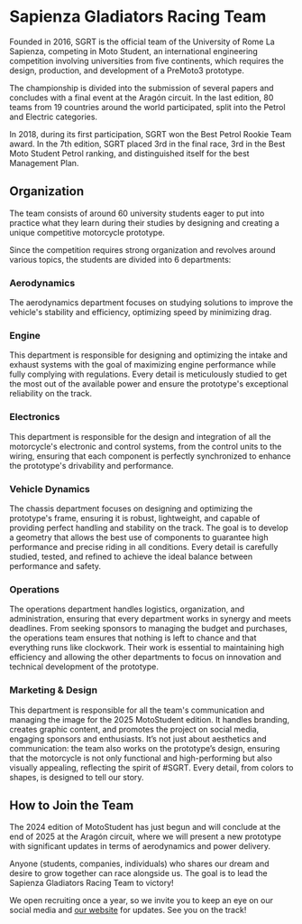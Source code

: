 # Sapienza Gladiators Racing Team

Founded in 2016, SGRT is the official team of the University of Rome La Sapienza, competing in Moto Student, an international engineering competition involving universities from five continents, which requires the design, production, and development of a PreMoto3 prototype.

The championship is divided into the submission of several papers and concludes with a final event at the Aragón circuit. In the last edition, 80 teams from 19 countries around the world participated, split into the Petrol and Electric categories.

In 2018, during its first participation, SGRT won the Best Petrol Rookie Team award. In the 7th edition, SGRT placed 3rd in the final race, 3rd in the Best Moto Student Petrol ranking, and distinguished itself for the best Management Plan.

## Organization

The team consists of around 60 university students eager to put into practice what they learn during their studies by designing and creating a unique competitive motorcycle prototype.

Since the competition requires strong organization and revolves around various topics, the students are divided into 6 departments:

### Aerodynamics

The aerodynamics department focuses on studying solutions to improve the vehicle's stability and efficiency, optimizing speed by minimizing drag.

### Engine

This department is responsible for designing and optimizing the intake and exhaust systems with the goal of maximizing engine performance while fully complying with regulations. Every detail is meticulously studied to get the most out of the available power and ensure the prototype's exceptional reliability on the track.

### Electronics

This department is responsible for the design and integration of all the motorcycle's electronic and control systems, from the control units to the wiring, ensuring that each component is perfectly synchronized to enhance the prototype's drivability and performance.

### Vehicle Dynamics

The chassis department focuses on designing and optimizing the prototype's frame, ensuring it is robust, lightweight, and capable of providing perfect handling and stability on the track. The goal is to develop a geometry that allows the best use of components to guarantee high performance and precise riding in all conditions. Every detail is carefully studied, tested, and refined to achieve the ideal balance between performance and safety.

### Operations

The operations department handles logistics, organization, and administration, ensuring that every department works in synergy and meets deadlines. From seeking sponsors to managing the budget and purchases, the operations team ensures that nothing is left to chance and that everything runs like clockwork. Their work is essential to maintaining high efficiency and allowing the other departments to focus on innovation and technical development of the prototype.

### Marketing & Design

This department is responsible for all the team's communication and managing the image for the 2025 MotoStudent edition. It handles branding, creates graphic content, and promotes the project on social media, engaging sponsors and enthusiasts. It’s not just about aesthetics and communication: the team also works on the prototype’s design, ensuring that the motorcycle is not only functional and high-performing but also visually appealing, reflecting the spirit of #SGRT. Every detail, from colors to shapes, is designed to tell our story.

## How to Join the Team

The 2024 edition of MotoStudent has just begun and will conclude at the end of 2025 at the Aragón circuit, where we will present a new prototype with significant updates in terms of aerodynamics and power delivery.

Anyone (students, companies, individuals) who shares our dream and desire to grow together can race alongside us. The goal is to lead the Sapienza Gladiators Racing Team to victory!

We open recruiting once a year, so we invite you to keep an eye on our social media and [our website](https://sapienzagladiators.it) for updates. See you on the track!
